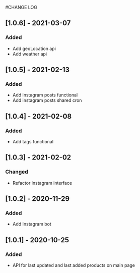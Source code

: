 #CHANGE LOG

## [1.0.6] - 2021-03-07
### Added
- Add geoLocation api
- Add weather api

## [1.0.5] - 2021-02-13
### Added
- Add instagram posts functional
- Add instagram posts shared cron

## [1.0.4] - 2021-02-08
### Added
- Add tags functional

## [1.0.3] - 2021-02-02
### Changed
- Refactor instagram interface

## [1.0.2] - 2020-11-29
### Added
 - Add Instagram bot

## [1.0.1] - 2020-10-25
### Added
- API for last updated and last added products on main page